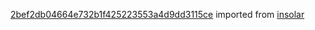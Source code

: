 [2bef2db04664e732b1f425223553a4d9dd3115ce](https://github.com/insolar/insolar/commit/2bef2db04664e732b1f425223553a4d9dd3115ce) imported from [insolar](https://github.com/insolar/insolar)
